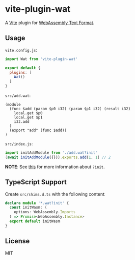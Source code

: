 # vite-plugin-wat

A [Vite](https://vitejs.dev/) plugin for [WebAssembly Text Format](https://webassembly.github.io/spec/core/text/index.html).

## Usage

`vite.config.js`:

```javascript
import Wat from 'vite-plugin-wat'

export default {
  plugins: [
    Wat()
  ]
}
```

`src/add.wat`:

```wat
(module
  (func $add (param $p0 i32) (param $p1 i32) (result i32)
    local.get $p0
    local.get $p1
    i32.add
  )
  (export "add" (func $add))
)
```

`src/index.js`:

```javascript
import initAddModule from './add.wat?init'
(await initAddModule({})).exports.add(1, 1) // 2
```

**NOTE**: See [this](https://vitejs.dev/guide/features.html#webassembly) for more information about `?init`.

## TypeScript Support

Create `src/shims.d.ts` with the following content:

```typescript
declare module '*.wat?init' {
  const initWasm: (
    options: WebAssembly.Imports
  ) => Promise<WebAssembly.Instance>
  export default initWasm
}
```

## License

MIT
